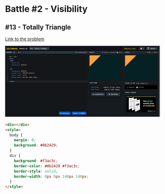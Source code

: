 # Battle #2 - Visibility

## #13 - Totally Triangle

[Link to the problem](https://cssbattle.dev/play/13)

![result](./images/totally_triangle.png)

```html
<div></div>
<style>
  body {
    margin: 0;
    background: #0b2429;
  }
  div {
    background: #f3ac3c;
    border-color: #0b2429 #f3ac3c;
    border-style: solid;
    border-width: 0px 0px 140px 140px;
  }
</style>
```
